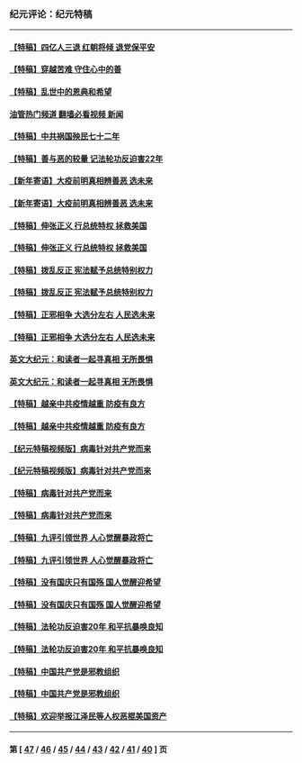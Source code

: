 ### 纪元评论：纪元特稿
---
#### [【特稿】四亿人三退 红朝将倾 退党保平安](../../pages/nsc424/n13794378.md?10300330) 
#### [【特稿】穿越苦难 守住心中的善](../../pages/nsc424/n13784979.md?10300330) 
#### [【特稿】乱世中的恩典和希望](../../pages/nsc424/n13734687.md?10300330) 
#### [油管热门频道 翻墙必看视频 新闻](ok?10300330)
#### [【特稿】中共祸国殃民七十二年](../../pages/nsc424/n13272607.md?10300330) 
#### [【特稿】善与恶的较量 记法轮功反迫害22年](../../pages/nsc424/n13086597.md?10300330) 
#### [【新年寄语】大疫前明真相辨善恶 选未来](../../pages/nsc424/n12660855.md?10300330) 
#### [【新年寄语】大疫前明真相辨善恶 选未来](../../pages/nsc424/n12660855.md?10300330) 
#### [【特稿】伸张正义 行总统特权 拯救美国](../../pages/nsc424/n12616806.md?10300330) 
#### [【特稿】伸张正义 行总统特权 拯救美国](../../pages/nsc424/n12616806.md?10300330) 
#### [【特稿】拨乱反正 宪法赋予总统特别权力](../../pages/nsc424/n12598306.md?10300330) 
#### [【特稿】拨乱反正 宪法赋予总统特别权力](../../pages/nsc424/n12598306.md?10300330) 
#### [【特稿】正邪相争 大选分左右 人民选未来](../../pages/nsc424/n12545208.md?10300330) 
#### [【特稿】正邪相争 大选分左右 人民选未来](../../pages/nsc424/n12545208.md?10300330) 
#### [英文大纪元：和读者一起寻真相 无所畏惧](../../pages/nsc424/n12542027.md?10300330) 
#### [英文大纪元：和读者一起寻真相 无所畏惧](../../pages/nsc424/n12542027.md?10300330) 
#### [【特稿】越亲中共疫情越重 防疫有良方](../../pages/nsc424/n12042989.md?10300330) 
#### [【特稿】越亲中共疫情越重 防疫有良方](../../pages/nsc424/n12042989.md?10300330) 
#### [【纪元特稿视频版】病毒针对共产党而来](../../pages/nsc424/n11977328.md?10300330) 
#### [【纪元特稿视频版】病毒针对共产党而来](../../pages/nsc424/n11977328.md?10300330) 
#### [【特稿】病毒针对共产党而来](../../pages/nsc424/n11928818.md?10300330) 
#### [【特稿】病毒针对共产党而来](../../pages/nsc424/n11928818.md?10300330) 
#### [【特稿】九评引领世界 人心觉醒暴政将亡](../../pages/nsc424/n11660496.md?10300330) 
#### [【特稿】九评引领世界 人心觉醒暴政将亡](../../pages/nsc424/n11660496.md?10300330) 
#### [【特稿】没有国庆只有国殇 国人觉醒迎希望](../../pages/nsc424/n11549354.md?10300330) 
#### [【特稿】没有国庆只有国殇 国人觉醒迎希望](../../pages/nsc424/n11549354.md?10300330) 
#### [【特稿】法轮功反迫害20年 和平抗暴唤良知](../../pages/nsc424/n11389135.md?10300330) 
#### [【特稿】法轮功反迫害20年 和平抗暴唤良知](../../pages/nsc424/n11389135.md?10300330) 
#### [【特稿】中国共产党是邪教组织](../../pages/nsc424/n11355551.md?10300330) 
#### [【特稿】中国共产党是邪教组织](../../pages/nsc424/n11355551.md?10300330) 
#### [【特稿】欢迎举报江泽民等人权恶棍美国资产](../../pages/nsc424/n11303040.md?10300330) 

---
#### 第 [ [47](./47.md?10300330) / [46](./46.md?10300330) / [45](./45.md?10300330) / [44](./44.md?10300330) / [43](./43.md?10300330) / [42](./42.md?10300330) / [41](./41.md?10300330) / [40](./40.md?10300330) ] 页
